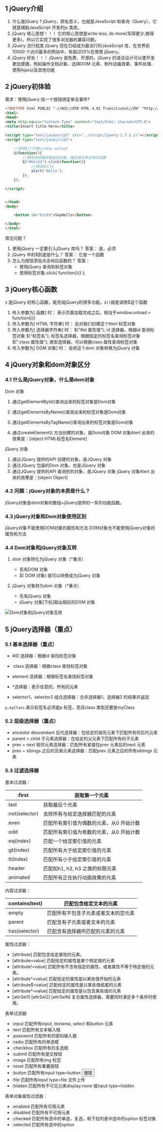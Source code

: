 ## 1 jQuery介绍

1. 什么是jQuery ?
   jQuery，顾名思义，也就是JavaScript 和查询（Query），它就是辅助JavaScript 开发的js 类库。
2. jQuery 核心思想！！！
   它的核心思想是write less, do more(写得更少,做得更多)，所以它实现了很多浏览器的兼容问题。
3. jQuery 流行程度
   jQuery 现在已经成为最流行的JavaScript 库，在世界前10000 个访问最多的网站中，有超过55%在使用
   jQuery。
4. jQuery 好处！！！
   jQuery 是免费、开源的，jQuery 的语法设计可以使开发更加便捷，例如操作文档对象、选择DOM 元素、制作动画效果、事件处理、使用Ajax以及其他功能

## 2 jQuery初体验

需求：使用jQuery 给一个按钮绑定单击事件?

```html
<!DOCTYPE html PUBLIC "-//W3C//DTD HTML 4.01 Transitional//EN" "http://www.w3.org/TR/html4/loose.dtd">
<html>
<head>
<meta http-equiv="Content-Type" content="text/html; charset=UTF-8">
<title>Insert title here</title>

<script type="text/javascript" src="../script/jquery-1.7.2.js"></script>
<script type="text/javascript">

	//使用$()代替window.onload
	$(function(){
		//使用选择器获取按钮对象，随后绑定单击响应函数
		$("#btnId").click(function(){
			//弹出Hello
			alert('Hello');
		});
	});

</script>


</head>
<body>

	<button id="btnId">SayHello</button>

</body>
</html>	
```

常见问题？

1. 使用jQuery 一定要引入jQuery 库吗？ 答案： 是，必须
2. jQuery 中的$到底是什么？ 答案： 它是一个函数
3. 怎么为按钮添加点击响应函数的？ 答案：
   * 使用jQuery 查询到标签对象
   * 使用标签对象.click( function(){} );

## 3 jQuery核心函数

`$` 是jQuery 的核心函数，能完成jQuery的很多功能。`$()`就是调用$这个函数

1. 传入参数为[ 函数] 时：
   表示页面加载完成之后。相当于window.onload = function(){}
2. 传入参数为[ HTML 字符串] 时：
   会对我们创建这个html 标签对象
3. 传入参数为[ 选择器字符串] 时：
   $(“#id 属性值”);    id 选择器，根据id 查询标签对象
   $(“标签名”);           标签名选择器，根据指定的标签名查询标签对象
   $(“.class 属性值”); 类型选择器，可以根据class 属性查询标签对象
4. 传入参数为[ DOM 对象] 时：
   会把这个dom 对象转换为jQuery 对象

## 4 jQuery对象和dom对象区分

### 4.1 什么是jQuery对象，什么是dom对象

Dom 对象

1. 通过getElementById()查询出来的标签对象是Dom对象

2. 通过getElementsByName()查询出来的标签对象是Dom对象

3. 通过getElementsByTagName()查询出来的标签对象是Dom对象

4. 通过createElement() 方法创建的对象，是Dom对象
   DOM 对象Alert 出来的效果是：[object HTML标签名Element]

jQuery 对象

1. 通过JQuery 提供的API 创建的对象，是JQuery 对象
2. 通过JQuery 包装的Dom 对象，也是JQuery 对象
3. 通过JQuery 提供的API 查询到的对象，是JQuery 对象
      jQuery 对象Alert 出来的效果是：[object Object]

### 4.2 问题：jQuery对象的本质是什么？

jQuery对象是dom对象的数组+jQuery提供的一系列功能函数。

### 4.3 jQuery对象和Dom对象使用区别

jQuery对象不能使用DOM对象的属性和方法
DOM对象也不能使用jQuery对象的属性和方法

### 4.4 Dom对象和jQuery对象互转

1. dom 对象转化为jQuery 对象（*重点）
   * 先有DOM 对象
   * $( DOM 对象) 就可以转换成为jQuery 对象

2. jQuery 对象转为dom 对象（*重点）
   * 先有jQuery 对象
   * jQuery 对象[下标]取出相应的DOM 对象

![Dom对象和jQuery对象互转](https://raw.githubusercontent.com/jchenTech/images/main/img/20201024165641.jpg)

## 5 jQuery选择器（重点）

### 5.1 基本选择器（重点）

* #ID 选择器：根据id 查找标签对象
* .class 选择器：根据class 查找标签对象
* element 选择器：根据标签名查找标签对象

* *选择器：表示任意的，所有的元素
* selector1，selector2 组合选择器：合并选择器1，选择器2 的结果并返回



`p.myClass`
表示标签名必须是p 标签，而且class 类型还要是myClass

### 5.2 层级选择器（重点）

* ancestor descendant 后代选择器：在给定的祖先元素下匹配所有的后代元素
* parent > child              子元素选择器：在给定的父元素下匹配所有的子元素
* prev + next                   相邻元素选择器：匹配所有紧接在prev 元素后的next 元素
* prev ~ sibings              之后的兄弟元素选择器：匹配prev 元素之后的所有siblings 元素

### 5.3 过滤选择器

基本过滤器：

| :first         | 获取第一个元素                           |
| -------------- | ---------------------------------------- |
| :last          | 获取最后个元素                           |
| :not(selector) | 去除所有与给定选择器匹配的元素           |
| :even          | 匹配所有索引值为偶数的元素，从0 开始计数 |
| :odd           | 匹配所有索引值为奇数的元素，从0 开始计数 |
| :eq(index)     | 匹配一个给定索引值的元素                 |
| :gt(index)     | 匹配所有大于给定索引值的元素             |
| :lt(index)     | 匹配所有小于给定索引值的元素             |
| :header        | 匹配如h1, h2, h3 之类的标题元素          |
| :animated      | 匹配所有正在执行动画效果的元素           |

内容过滤器：

| :contains(text) | 匹配包含给定文本的元素               |
| --------------- | ------------------------------------ |
| :empty          | 匹配所有不包含子元素或者文本的空元素 |
| :parent         | 匹配含有子元素或者文本的元素         |
| :has(selector)  | 匹配含有选择器所匹配的元素的元素     |



属性过滤器：

* [attribute] 匹配包含给定属性的元素。
* [attribute=value] 匹配给定的属性是某个特定值的元素
* [attribute!=value] 匹配所有不含有指定的属性，或者属性不等于特定值的元素。
* [attribute^=value] 匹配给定的属性是以某些值开始的元素
* [attribute$=value] 匹配给定的属性是以某些值结尾的元素
* [attribute*=value] 匹配给定的属性是以包含某些值的元素
* [attrSel1] [attrSel2] [attrSelN] 复合属性选择器，需要同时满足多个条件时使用。



表单过滤器:

* :input 匹配所有input, textarea, select 和button 元素
* :text 匹配所有文本输入框
* :password 匹配所有的密码输入框
* :radio 匹配所有的单选框
* :checkbox 匹配所有的复选框
* :submit 匹配所有提交按钮
* :image 匹配所有img 标签
* :reset 匹配所有重置按钮
* :button 匹配所有input type=button <button>按钮
* :file 匹配所有input type=file 文件上传
* :hidden 匹配所有不可见元素display:none 或input type=hidden



表单对象属性过滤器：

* :enabled 匹配所有可用元素
* :disabled 匹配所有不可用元素
* :checked 匹配所有选中的单选，复选，和下拉列表中选中的option 标签对象
* :selected 匹配所有选中的option